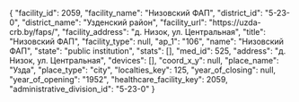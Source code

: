 {
    "facility_id": 2059,
    "facility_name": "Низовский ФАП",
    "district_id": "5-23-0",
    "district_name": "Узденский район",
    "facility_url": "https:\/\/uzda-crb.by\/faps\/",
    "facility_address": "д. Низок, ул. Центральная",
    "title": "Низовский ФАП",
    "facility_type": null,
    "ap_1": "106",
    "name": "Низовский ФАП",
    "state": "public institution",
    "stats": [],
    "med_id": 525,
    "address": "д. Низок, ул. Центральная",
    "devices": [],
    "coord_x_y": null,
    "place_name": "Узда",
    "place_type": "city",
    "localties_key": 125,
    "year_of_closing": null,
    "year_of_opening": "1952",
    "healthcare_facility_key": 2059,
    "administrative_division_id": "5-23-0"
}
